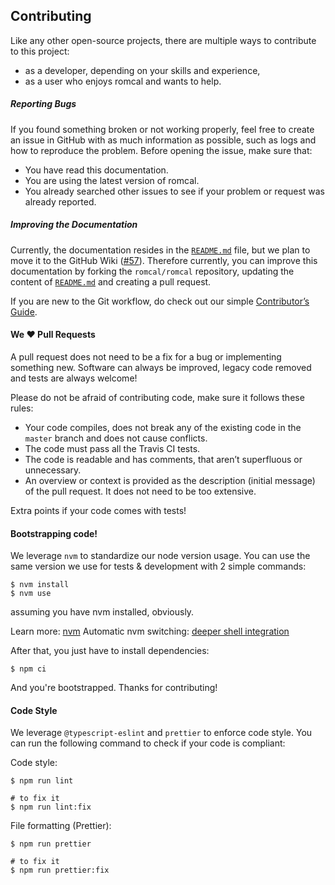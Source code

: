 <!-- TODO: -->
<!-- - note in somewhere (probably in the `CONTRIBUTING.md`) that the contributors (the team) should assign issues they work on to themselves (or assign them to the person who should work on it) -->

## Contributing

Like any other open-source projects, there are multiple ways to contribute to this project:

- as a developer, depending on your skills and experience,
- as a user who enjoys romcal and wants to help.

##### Reporting Bugs

If you found something broken or not working properly, feel free to create an issue in GitHub with as much information as possible, such as logs and how to reproduce the problem. Before opening the issue, make sure that:

- You have read this documentation.
- You are using the latest version of romcal.
- You already searched other issues to see if your problem or request was already reported.

##### Improving the Documentation

Currently, the documentation resides in the [`README.md`](README.md) file, but we plan to move it to the GitHub Wiki ([#57](https://github.com/romcal/romcal/issues/57)). Therefore currently, you can improve this documentation by forking the `romcal/romcal` repository, updating the content of [`README.md`](README.md) and creating a pull request.

If you are new to the Git workflow, do check out our simple [Contributor’s Guide](https://github.com/romcal/romcal/wiki/Contributor’s-guide).

#### We ❤️ Pull Requests

A pull request does not need to be a fix for a bug or implementing something new. Software can always be improved, legacy code removed and tests are always welcome!

Please do not be afraid of contributing code, make sure it follows these rules:

- Your code compiles, does not break any of the existing code in the `master` branch and does not cause conflicts.
- The code must pass all the Travis CI tests.
- The code is readable and has comments, that aren’t superfluous or unnecessary.
- An overview or context is provided as the description (initial message) of the pull request. It does not need to be too extensive.

Extra points if your code comes with tests!

#### Bootstrapping code!

We leverage `nvm` to standardize our node version usage. You can use the same version we use for tests & development with 2 simple commands:

```shell
$ nvm install
$ nvm use
```

assuming you have nvm installed, obviously.

Learn more: [nvm](https://github.com/nvm-sh/nvm)
Automatic nvm switching: [deeper shell integration](https://github.com/nvm-sh/nvm#deeper-shell-integration)

After that, you just have to install dependencies:

```shell
$ npm ci
```

And you're bootstrapped. Thanks for contributing!

#### Code Style

We leverage `@typescript-eslint` and `prettier` to enforce code style. You can run the following command to check if your code is compliant:

Code style:

```shell
$ npm run lint

# to fix it
$ npm run lint:fix
```

File formatting (Prettier):

```shell
$ npm run prettier

# to fix it
$ npm run prettier:fix
```

